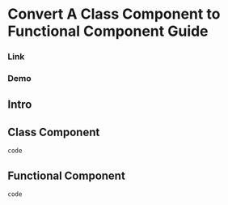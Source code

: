 # Convert A Class Component to Functional Component Guide
### Link
### Demo

## Intro

## Class Component

```
code
```

## Functional Component

```
code
```
